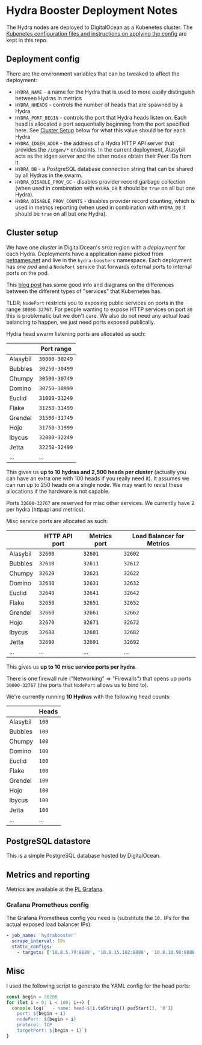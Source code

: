 # Hydra Booster Deployment Notes

The Hydra nodes are deployed to DigitalOcean as a Kubenetes cluster. The [Kubenetes configuration files and instructions on applying the config](../k8s) are kept in this repo.

## Deployment config

There are the environment variables that can be tweaked to affect the deployment:

* `HYDRA_NAME` - a name for the Hydra that is used to more easily distinguish between Hydras in metrics
* `HYDRA_NHEADS` - controls the number of heads that are spawned by a Hydra
* `HYDRA_PORT_BEGIN` - controls the port that Hydra heads listen on. Each head is allocated a port sequentially beginning from the port specified here. See [Cluster Setup](#cluster-setup) below for what this value should be for each Hydra
* `HYDRA_IDGEN_ADDR` - the address of a Hydra HTTP API server that provides the `/idgen/*` endpoints. In the current deployment, Alasybil acts as the idgen server and the other nodes obtain their Peer IDs from it.
* `HYDRA_DB` - a PostgreSQL database connection string that can be shared by all Hydras in the swarm.
* `HYDRA_DISABLE_PROV_GC` - disables provider record garbage collection (when used in combination with `HYDRA_DB` it should be `true` on all but one Hydra).
* `HYDRA_DISABLE_PROV_COUNTS` - disables provider record counting, which is used in metrics reporting (when used in combination with `HYDRA_DB` it should be `true` on all but one Hydra).

## Cluster setup

We have one _cluster_  in DigitalOcean's `SFO2` region with a _deployment_ for each Hydra. Deployments have a application name picked from [petnames.net](http://www.petnames.net/unusual-pet-names.html) and live in the `hydra-boosters` namespace. Each deployment has _one pod_ and a `NodePort` service that forwards external ports to internal ports on the pod.

This [blog post](https://medium.com/google-cloud/kubernetes-nodeport-vs-loadbalancer-vs-ingress-when-should-i-use-what-922f010849e0) has some good info and diagrams on the differences between the different types of "services" that Kubernetes has.

TLDR; `NodePort` restricts you to exposing public services on ports in the range `30000-32767`. For people wanting to expose HTTP services on port `80` this is problematic but we don't care. We also do not need any actual load balancing to happen, we just need ports exposed publically.

Hydra head swarm listening ports are allocated as such:

|          | Port range    |
| -------- | ------------- |
| Alasybil | `30000-30249` |
| Bubbles  | `30250-30499` |
| Chumpy   | `30500-30749` |
| Domino   | `30750-30999` |
| Euclid   | `31000-31249` |
| Flake    | `31250-31499` |
| Grendel  | `31500-31749` |
| Hojo     | `31750-31999` |
| Ibycus   | `32000-32249` |
| Jetta    | `32250-32499` |
| ...      | ...           |

This gives us **up to 10 hydras and 2,500 heads per cluster** (actually you can have an extra one with 100 heads if you really need it). It assumes we can run up to 250 heads on a single node. We may want to revist these allocations if the hardware is not capable.

Ports `32600-32767` are reserved for misc other services. We currently have 2 per hydra (httpapi and metrics).

Misc service ports are allocated as such:

|          | HTTP API port | Metrics port | Load Balancer for Metrics |
| -------- | ------------- | ------------ | ------------------------- |
| Alasybil | `32600`       | `32601`      | `32602`                   |
| Bubbles  | `32610`       | `32611`      | `32612`                   |
| Chumpy   | `32620`       | `32621`      | `32622`                   |
| Domino   | `32630`       | `32631`      | `32632`                   |
| Euclid   | `32640`       | `32641`      | `32642`                   |
| Flake    | `32650`       | `32651`      | `32652`                   |
| Grendel  | `32660`       | `32661`      | `32662`                   |
| Hojo     | `32670`       | `32671`      | `32672`                   |
| Ibycus   | `32680`       | `32681`      | `32682`                   |
| Jetta    | `32690`       | `32691`      | `32692`                   |
| ...      | ...           | ...          | ...                       |

This gives us **up to 10 misc service ports per hydra**.

There is one firewall rule ("Networking" => "Firewalls") that opens up ports `30000-32767` (the ports that `NodePort` allows us to bind to).

We're currently running **10 Hydras** with the following head counts:

|          | Heads | 
| -------- | ----- | 
| Alasybil | `100` |
| Bubbles  | `100` |
| Chumpy   | `100` |
| Domino   | `100` |
| Euclid   | `100` |
| Flake    | `100` |
| Grendel  | `100` |
| Hojo     | `100` |
| Ibycus   | `100` |
| Jetta    | `100` |
| ...      | ...   |

## PostgreSQL datastore

This is a simple PostgreSQL database hosted by DigitalOcean.

## Metrics and reporting

Metrics are available at the [PL Grafana](https://protocollabs.grafana.net).

### Grafana Prometheus config

The Grafana Prometheus config you need is (substitute the `10.` IPs for the actual exposed load balancer IPs):

```yaml
- job_name: 'hydrabooster'
  scrape_interval: 10s
  static_configs:
    - targets: ['10.8.5.79:8888', '10.8.15.102:8888', '10.8.10.98:8888', '10.8.5.238:8888', '10.8.15.157:8888']
```

## Misc

I used the following script to generate the YAML config for the head ports:

```js
const begin = 30200
for (let i = 0; i < 100; i++) {
  console.log(`  - name: head-${i.toString().padStart(3, '0')}
    port: ${begin + i}
    nodePort: ${begin + i}
    protocol: TCP
    targetPort: ${begin + i}`)
}
```
